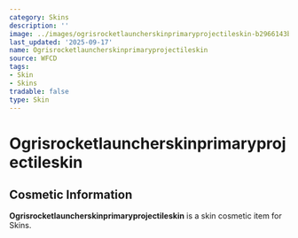 ```yaml
---
category: Skins
description: ''
image: ../images/ogrisrocketlauncherskinprimaryprojectileskin-b2966143ba.png
last_updated: '2025-09-17'
name: Ogrisrocketlauncherskinprimaryprojectileskin
source: WFCD
tags:
- Skin
- Skins
tradable: false
type: Skin
---
```


# Ogrisrocketlauncherskinprimaryprojectileskin

## Cosmetic Information

**Ogrisrocketlauncherskinprimaryprojectileskin** is a skin cosmetic item for Skins.

